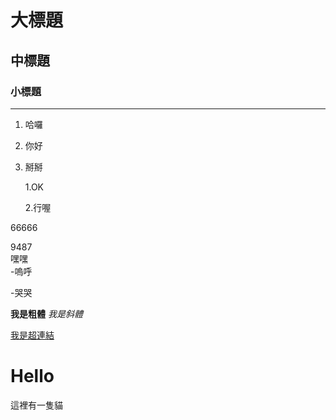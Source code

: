 # 大標題

## 中標題

### 小標題

------
1. 哈囉
2. 你好
3. 掰掰

    1.OK

    2.行喔

66666

9487<br>
嘿嘿<br>
-嗚呼

-哭哭

**我是粗體**
*我是斜體*

[我是超連結](www.google.tw)

# Hello

這裡有一隻貓

